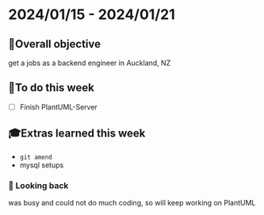 # 2024/01/15 - 2024/01/21

## 🎯Overall objective
get a jobs as a backend engineer in Auckland, NZ

## 📝To do this week
- [ ] Finish PlantUML-Server

## 🎓Extras learned this week
- `git amend`
- mysql setups

### 🧭 Looking back
was busy and could not do much coding, so will keep working on PlantUML
